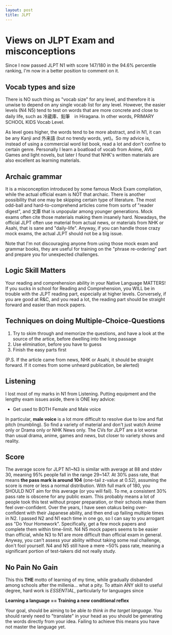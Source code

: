```yaml
---
layout: post
title: JLPT
---
```

# Views on JLPT Exam and misconceptions

Since I now passed JLPT N1 with score 147/180 in the 94.6% percentile ranking, I'm now in a better position to comment on it.

## Vocab types and size
There is NO such thing as "vocab size" for any level, and therefore it is unwise to depend on any single vocab list for any level. However, 
the easier levels (N4 N5) tend to test on words that are more concrete and close to daily life, such as 冷蔵庫、鉛筆　in Hiragana. In other words,
PRIMARY SCHOOL KIDS Vocab Level.

As level goes higher, the words tend to be more abstract, and in N1, it can be any Kanji and 外来語 (but no trendy words, yet)。So my advice is, instead of using a 
commercial word list book, read a lot and don't confine to certain genre. Personally I learn a boatload of vocab from Anime, AVG Games 
and light novels, but later I found that NHK's written materials are also excellent as learning materials.

## Archaic grammar
It is a misconception introduced by some famous Mock Exam compilation, while the actual official exam is NOT that archaic. There is another
 possibility that one may be skipping certain type of literature. The most odd-ball and hard-to-comprehend articles come from sorts of "reader digest",
 and 文庫 that is unpopular among younger generations. Mock exams often cite those materials making them insanely hard. Nowadays, the official JLPT
  often use material from actual news, or materials from NHK or Asahi, that is sane and "daily-life". Anyway, if you can handle those crazy
   mock exams, the actual JLPT should not be a big issue.
   
   
   Note that I'm not discouraging anyone from using those mock exam and grammar books, they are useful for training on the "phrase re-ordering"
    part and prepare you for unexpected challenges.
 
## Logic Skill Matters
 Your reading and comprehension ability in your Native Language MATTERS! If you sucks in school for Reading and Comprehension, you WILL be in trouble
  with the JLPT reading part, especially at higher levels. Conversely, if you are good at R&C, and you read a lot, the reading part should be
   straight forward and easier than mock papers.
   
## Techniques on doing Multiple-Choice-Questions
 1. Try to skim through and memorize the questions, and have a look at the source of the artice, before dwelling into the long passage
 2. Use elimination, before you have to guess
 3. Finish the easy parts first
 
 (P.S. If the article came from news, NHK or Asahi, it should be straight forward. If it comes from some unheard publication, be alerted)
 
## Listening
 I lost most of my marks in N1 from Listening. Putting equipment and the lengthy exam issues aside, there is ONE key advice:
 
 - Get used to BOTH Female and Male voice
 
 
 In particular, __male voice__ is a lot more difficult to resolve due to low and flat pitch (mumbling). So find a variety of material and don't just watch Anime only or Drama only or NHK News only. The CVs for JLPT are a lot worse than usual drama, anime, games and news, but closer to variety shows and reality.
 
## Score
 The average score for JLPT N1\~N3 is similar with average at 88 and stdev 30, meaning 95% people fall in the range 29\~147. At 30% pass rate, that means __the pass mark is around 104__ (one-tail z-value at 0.52), assuming the score is more or less a normal distribution.
 With full mark of 180, you SHOULD NOT aim for this average (or you will fail). To me, a consistent 30% pass rate is obscene for any public exam. This probably
  means a lot of people took this test without proper preparation, or their schools make them feel over-confident. Over the years, I have seen otakus being over-confident with their Japanese ability, and then end up failing multiple
   times in N2. I passed N2 and N1 each time in one go, so I can say to you arrogant ass "Do Your Homework". Specifically, get a few mock papers and complete them within time-limit. N4 N5 mock papers seems to be easier than official, while N3 to N1 are more difficult than official exam in general. Anyway, you can't assess your ability without taking some real challenge, don't fool yourself.
  N4 and N5 still have a mere ~50% pass rate, meaning a significant portion of test-takers did not really study.
  
## No Pain No Gain
This this __THE__ motto of learning of my time, while gradually disbanded among schools after the millenia... what a pity.
To attain ANY skill to useful degree, hard work is _ESSENTIAL_, particularly for languages since


__Learning a language == Training a new conditional reflex__


Your goal, should be aiming to be able _to think in the target language_. You should rarely need to "translate" in your head as you should be generating the words directly from your idea. Failing to achieve this means you have not master the language yet.
